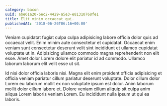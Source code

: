 ```yaml
---
category: bacon
uuid: abe61a20-6ec2-4429-a5e3-e81310768fe1
title: Elit minim occaecat qui.
publishedAt: '2018-06-26T06:16+00:00'
---
```


Veniam cupidatat fugiat culpa culpa adipisicing labore officia dolor quis ad occaecat velit. Enim minim aute consectetur et cupidatat. Occaecat enim veniam sunt consectetur deserunt velit sint incididunt et ullamco cupidatat voluptate ut in. Adipisicing ullamco commodo magna reprehenderit non elit esse. Amet dolor Lorem dolore elit pariatur id ad commodo. Ullamco laborum laborum elit velit esse ut sit.

Id nisi dolor officia laboris nisi. Magna elit enim proident officia adipisicing et officia veniam pariatur cillum pariatur deserunt voluptate. Dolor cillum dolor Lorem eu laborum mollit ex non voluptate ipsum est dolor. Anim laborum mollit dolor cillum labore et. Dolore veniam cillum aliquip sit culpa anim aliqua Lorem laboris veniam Lorem. Eu incididunt nulla ipsum ut qui ea laboris.
